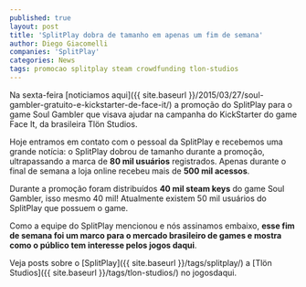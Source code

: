 ```yaml
---
published: true
layout: post
title: 'SplitPlay dobra de tamanho em apenas um fim de semana'
author: Diego Giacomelli
companies: 'SplitPlay'
categories: News
tags: promocao splitplay steam crowdfunding tlon-studios
---
```

Na sexta-feira [noticiamos aqui]({{ site.baseurl }}/2015/03/27/soul-gambler-gratuito-e-kickstarter-de-face-it/) a promoção do SplitPlay para o game Soul Gambler que visava ajudar na campanha do KickStarter do game Face It, da brasileira Tlön Studios.

Hoje entramos em contato com o pessoal da SplitPlay e recebemos uma grande notícia: o SplitPlay dobrou de tamanho durante a promoção, ultrapassando a marca de **80 mil usuários** registrados. Apenas durante o final de semana a loja online recebeu mais de **500 mil acessos**.

Durante a promoção foram distribuídos **40 mil steam keys** do game Soul Gambler, isso mesmo 40 mil! Atualmente existem 50 mil usuários do SplitPlay que possuem o game.

Como a equipe do SplitPlay mencionou e nós assinamos embaixo, **esse fim de semana foi um marco para o mercado brasileiro de games e mostra como o público tem interesse pelos jogos daqui**.

Veja posts sobre o [SplitPlay]({{ site.baseurl }}/tags/splitplay/)  a [Tlön Studios]({{ site.baseurl }}/tags/tlon-studios/) no jogosdaqui.